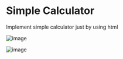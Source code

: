 # Simple Calculator

Implement simple calculator just by using html

![image](https://user-images.githubusercontent.com/99765893/178162596-c0546387-5718-4da6-bb28-4af2f0d1b2d1.png)

![image](https://user-images.githubusercontent.com/99765893/178162558-cd3bd54e-258b-46bd-b0d3-c9ab1d23c554.png)

